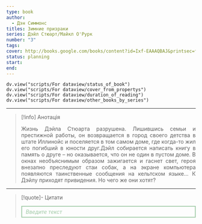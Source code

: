 ```yaml
---
type: book
author:
  - Дэн Симмонс
titles: Зимние призраки
series: Дэйл Стюарт/Майкл О'Рурк
number: "3"
tags: 
cover: http://books.google.com/books/content?id=Ixf-EAAAQBAJ&printsec=frontcover&img=1&zoom=1&edge=curl&source=gbs_api
status: planning
start: 
end: 
---
```

```dataviewjs
dv.view("scripts/For dataview/status_of_book")
dv.view("scripts/For dataview/cover_from_propertys")
dv.view("scripts/For dataview/duration_of_reading")
dv.view("scripts/For dataview/other_books_by_series")
```
---

>[!info] Анотація
><p align="justify">Жизнь Дэйла Стюарта разрушена. Лишившись семьи и престижной работы, он возвращается в город своего детства в штате Иллинойс и поселяется в том самом доме, где когда-то жил его погибший в юности друг.Дэйл собирается написать книгу в память о друге – но оказывается, что он не один в пустом доме. В окнах необъяснимым образом зажигается и гаснет свет, героя внезапно преследуют стаи собак, а на экране компьютера появляются таинственные сообщения на кельтском языке... К Дэйлу приходят привидения. Но чего же они хотят?</p>

---

>[!quote]- Цитати
><div align="justify" style="border: 2px solid #A0CAA6; padding: 5px 10px 5px 10px; font-style: italic; color: #A0CAA6 ">Введите текст</div>